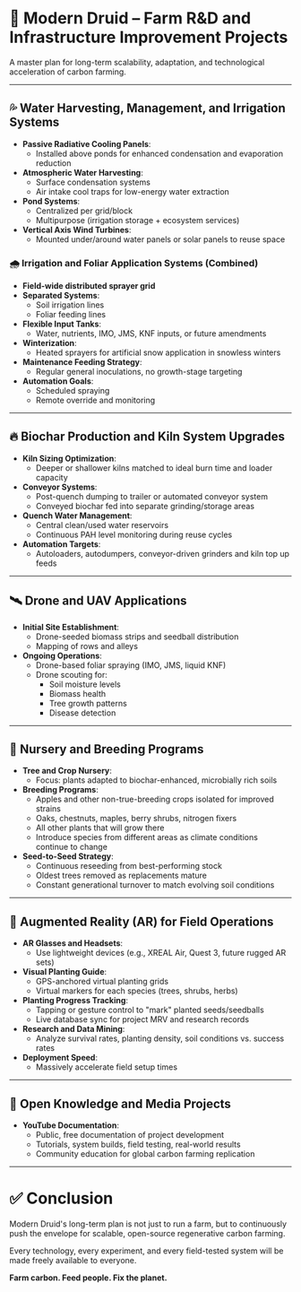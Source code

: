 # 🧪 Modern Druid – Farm R&D and Infrastructure Improvement Projects

A master plan for long-term scalability, adaptation, and technological acceleration of carbon farming.

---

## 💦 Water Harvesting, Management, and Irrigation Systems

- **Passive Radiative Cooling Panels**:
  - Installed above ponds for enhanced condensation and evaporation reduction
- **Atmospheric Water Harvesting**:
  - Surface condensation systems
  - Air intake cool traps for low-energy water extraction
- **Pond Systems**:
  - Centralized per grid/block
  - Multipurpose (irrigation storage + ecosystem services)
- **Vertical Axis Wind Turbines**:
  - Mounted under/around water panels or solar panels to reuse space

### 🌧 Irrigation and Foliar Application Systems (Combined)

- **Field-wide distributed sprayer grid**
- **Separated Systems**:
  - Soil irrigation lines
  - Foliar feeding lines
- **Flexible Input Tanks**:
  - Water, nutrients, IMO, JMS, KNF inputs, or future amendments
- **Winterization**:
  - Heated sprayers for artificial snow application in snowless winters
- **Maintenance Feeding Strategy**:
  - Regular general inoculations, no growth-stage targeting
- **Automation Goals**:
  - Scheduled spraying
  - Remote override and monitoring

---

## 🔥 Biochar Production and Kiln System Upgrades

- **Kiln Sizing Optimization**:
  - Deeper or shallower kilns matched to ideal burn time and loader capacity
- **Conveyor Systems**:
  - Post-quench dumping to trailer or automated conveyor system
  - Conveyed biochar fed into separate grinding/storage areas
- **Quench Water Management**:
  - Central clean/used water reservoirs
  - Continuous PAH level monitoring during reuse cycles
- **Automation Targets**:
  - Autoloaders, autodumpers, conveyor-driven grinders and kiln top up feeds

---

## 🛰 Drone and UAV Applications

- **Initial Site Establishment**:
  - Drone-seeded biomass strips and seedball distribution
  - Mapping of rows and alleys
- **Ongoing Operations**:
  - Drone-based foliar spraying (IMO, JMS, liquid KNF)
  - Drone scouting for:
    - Soil moisture levels
    - Biomass health
    - Tree growth patterns
    - Disease detection

---

## 🌱 Nursery and Breeding Programs

- **Tree and Crop Nursery**:
  - Focus: plants adapted to biochar-enhanced, microbially rich soils
- **Breeding Programs**:
  - Apples and other non-true-breeding crops isolated for improved strains
  - Oaks, chestnuts, maples, berry shrubs, nitrogen fixers
  - All other plants that will grow there
  - Introduce species from different areas as climate conditions continue to change
- **Seed-to-Seed Strategy**:
  - Continuous reseeding from best-performing stock
  - Oldest trees removed as replacements mature
  - Constant generational turnover to match evolving soil conditions

---

## 🥽 Augmented Reality (AR) for Field Operations

- **AR Glasses and Headsets**:
  - Use lightweight devices (e.g., XREAL Air, Quest 3, future rugged AR sets)
- **Visual Planting Guide**:
  - GPS-anchored virtual planting grids
  - Virtual markers for each species (trees, shrubs, herbs)
- **Planting Progress Tracking**:
  - Tapping or gesture control to "mark" planted seeds/seedballs
  - Live database sync for project MRV and research records
- **Research and Data Mining**:
  - Analyze survival rates, planting density, soil conditions vs. success rates
- **Deployment Speed**:
  - Massively accelerate field setup times

---

## 🎥 Open Knowledge and Media Projects

- **YouTube Documentation**:
  - Public, free documentation of project development
  - Tutorials, system builds, field testing, real-world results
  - Community education for global carbon farming replication

---

# ✅ Conclusion

Modern Druid's long-term plan is not just to run a farm, but to continuously push the envelope for scalable, open-source regenerative carbon farming.

Every technology, every experiment, and every field-tested system will be made freely available to everyone.

**Farm carbon. Feed people. Fix the planet.**

